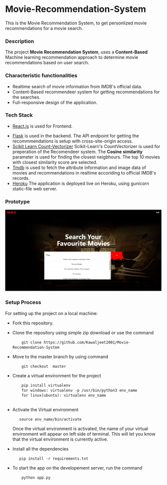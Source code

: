 # Movie-Recommendation-System
This is the Movie Recommendation System, to get personlized movie recommendations for a movie search.

<!-- # Realtime Twitter Sentiment Analysis Dashboard
Twitter Analytics Dashboard -->

### Description 

The project **Movie Recommendation System**, uses a **Content-Based** Machine learning recommendation approach to determine movie recommendations based on user search.

### Characteristic functionalities

* Realtime search of movie information from IMDB's official data.
* Content-Based recommendeer system for getting recommendations for the searches.
* Full-responsive design of the application.
<!-- * Options to choose custom input attributes like range of dates, maximum number of tweets to be fetched, etc.
* Dashboard presenting a complete twitter-performance-chart for the respective Username or keyword.
* Analysis of user engagement on the Twitter, based on different languages used, number of retweets and distribution of tweets over weekdays. -->

### Tech Stack 

* [React.js](https://github.com/facebook/react "React.js + Hooks") is used for Frontend.
<!-- * **Training the Sentiment Model**: -->
* [Flask](https://github.com/pallets/flask "Flask") is used in the backend. The API endpoint for getting the recommmendations is setup with cross-site-origin access.
* [Scikit Learn Count-Vectorizer](https://github.com/scikit-learn/scikit-learn "Scikit-Learn") Scikit-Learn's CountVectorizer is used for preperation of the Recomendeer system. The **Cosine similarity** parameter is used for finding the closest neigbhours. The top 10 movies with closest similarity score are selected.
* [Tmdb](https://github.com/gajus/tmdb "Tmbd -API") is used to fetch the attribute information and image data of movies and recommendations in realtime accoriding to official IMDB's records.
* [Heroku](https://github.com/heroku/heroku-buildpack-python "Heroku") The application is deployed live on Heroku, using gunicorn static-file web server.
<!-- * [Gensim](https://github.com/RaRe-Technologies/gensim "Gensim") provides fast utilites for training NLP models and vector embeddings. 
    * Word2Vec model from gensim was used for vector embeddings.
* [Pickle](https://github.com/python/cpython/blob/master/Lib/pickle.py "Pickle") was used for serializing trained models and using them for prediction and production. The trained models were pickled and dumped in the directory for further use. -->
<!-- 
* **Dashboard for Twitter Analysis**:
    * [Flask](https://github.com/pallets/flask "Flask") is used as backend for Dashboard.
    * [Dash](https://github.com/plotly/dash "Dash"), an HTML, CSS wrapper is used for laying out the UI for the Dashboard. Dash was predominantly used for setting up the Frontend of the Dashboard.
    * [Plotly](https://github.com/plotly "Plotly") is used for all charts, plots and graphical visualizations on the dashboard.

* **Determining the accuracy of the Sentiment Analysis Model**:
    For determining the accuracy, a dataset was choosen and its polarity was determined using pretrained Supervised ML model Vader Sentiment Analyser and then the F1 score was calculated using both the labelled data and the predicted data.
    * The accuracy of the model stands at: ```0.752 or 75.2%``` -->
### Prototype

![Homepage](4.png)
<!-- **Using a Twitter-Username for Analysing data** -->
<!-- 
![dash](https://user-images.githubusercontent.com/56076028/106376026-4869f280-63b7-11eb-87fb-e1e3a6a4b817.jpeg)

![username](https://user-images.githubusercontent.com/56076028/106364418-dc56a280-6354-11eb-8bba-ee15e7cf6e31.jpeg)

![username1](https://user-images.githubusercontent.com/56076028/106364442-04460600-6355-11eb-9ce7-36540006fda4.jpeg)

![username2](https://user-images.githubusercontent.com/56076028/106364448-1758d600-6355-11eb-83d2-835529be9c72.jpeg) -->

<!-- 
**Using a Keyword for Analysing data**

![keyword](https://user-images.githubusercontent.com/56076028/106364458-29d30f80-6355-11eb-8d67-1ab1cc0faaf1.jpeg)

![keyword1](https://user-images.githubusercontent.com/56076028/106364473-3ce5df80-6355-11eb-8815-93a342eab3aa.jpeg)


### Thought behind the Project

The project has several use cases in the industry ranging from, Analysing the sentiment of Users on Twitter for a particular product or service, to managing and proctoring the twitter engagement for tweets related a particular topic. The dashboard can act as a perfect tool for analysing market performance and further deciding the future of the service or product offered. -->

### Setup Process

For setting up the project on a local machine:

* Fork this repository.
* Clone the repository using simple zip download or use the command
    ```
        git clone https://github.com/Kawaljeet2001/Movie-Recommendation-System
    ```
* Move to the master branch by using command
    ```
        git checkout  master
    ```
* Create a virtual environment for the project
    ```
        pip install virtualenv
        for windows: virtualenv -p /usr/bin/python3 env_name
        for linux(ubuntu): virtualenv env_name
        
    ```
* Activate the Virtual environment
    ```
       source env_name/bin/activate
    ```
    Once the virtual environment is activated, the name of your virtual environment will appear on left side of terminal. This will let you know that the virtual environment is currently active. 

* Install all the dependencies
    ```
       pip install -r requirements.txt
    ```

* To start the app on the developement server, run the command
    ```
        python app.py
    ```

<!-- 
**Above Steps are sufficient for running the dashboard and analyzing realtime twitter data sentiment performance. But, for running the preprocessing and training model files, nltk data has to be downloaded to access the utilities. For that use the command:** -->
<!-- 
    ```
        nltk.download()
    ``` -->

